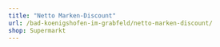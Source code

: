 ```yaml
---
title: "Netto Marken-Discount"
url: /bad-koenigshofen-im-grabfeld/netto-marken-discount/
shop: Supermarkt
---
```

